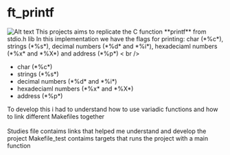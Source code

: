 # ft_printf
<img src="https://game.42sp.org.br/static/assets/achievements/ft_printfe.png" alt="Alt text">
This projects aims to replicate the C function **printf** from stdio.h lib
In this implementation we have the flags for printing: char (*%c*), strings (*%s*), decimal numbers (*%d* and *%i*), hexadeciaml numbers (*%x* and *%X*) and address (*%p*) < br />
<ul> 
<li>char (*%c*) </li>
<li> strings (*%s*) </li>
<li>decimal numbers (*%d* and *%i*) </li>
<li>hexadeciaml numbers (*%x* and *%X*) </li>
<li>address (*%p*) </li>
</ul>
To develop this i had to understand how to use variadic functions and how to link different Makefiles together 
<br />
<br />
Studies file contaims links that helped me understand and develop the project
Makefile_test contaims targets that runs the project with a main function
